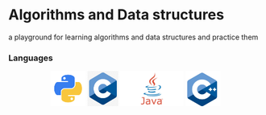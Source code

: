 # Algorithms and Data structures
a playground for learning algorithms and data structures and practice them


### Languages 
<p  align="center">
    <a href="https://github.com/MmahdiM79/Algorithms-and-Data-structures/search?utf8=%E2%9C%93&q=language%3APython&type="><img height="70" src="pngs/python.png" alt="python"/></a>
    <a href="https://github.com/MmahdiM79/Algorithms-and-Data-structures/search?utf8=%E2%9C%93&q=language%3AC&type="><img height="70" src="pngs/c.png" alt="c"/></a>
    <a href="https://github.com/MmahdiM79/Algorithms-and-Data-structures/search?utf8=%E2%9C%93&q=language%3AJava&type="><img height="70" src="pngs/java.png" alt="java"/></a>
    <a href="https://github.com/MmahdiM79/Algorithms-and-Data-structures/search?utf8=%E2%9C%93&q=language%3ACpp&type="><img height="70" src="pngs/cpp.png" alt="cpp"/></a>
</p>
